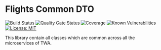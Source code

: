 # Flights Common DTO

[![Build Status](https://travis-ci.com/andres-sacco/manning-twa-libs-dto.svg?branch=main)](https://travis-ci.com/andres-sacco/manning-twa-libs-dto)  [![Quality Gate Status](https://sonarcloud.io/api/project_badges/measure?project=andres-sacco_manning-twa-libs-dto&metric=alert_status)](https://sonarcloud.io/dashboard?id=andres-sacco_manning-twa-libs-dto) [![Coverage](https://sonarcloud.io/api/project_badges/measure?project=andres-sacco_manning-twa-libs-dto&metric=coverage)](https://sonarcloud.io/dashboard?id=andres-sacco_manning-twa-libs-dto) [![Known Vulnerabilities](https://snyk.io/test/github/andres-sacco/manning-twa-libs-dto/badge.svg?targetFile=pom.xml)](https://snyk.io/test/github/andres-sacco/manning-twa-libs-dto?targetFile=pom.xml) [![License: MIT](https://img.shields.io/badge/License-MIT-yellow.svg)](https://opensource.org/licenses/MIT)


This library contain all classes which are common across all the microservices of TWA.
